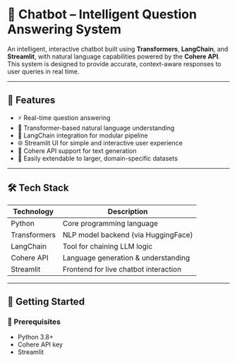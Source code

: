 # 💬 Chatbot – Intelligent Question Answering System

An intelligent, interactive chatbot built using **Transformers**, **LangChain**, and **Streamlit**, with natural language capabilities powered by the **Cohere API**. This system is designed to provide accurate, context-aware responses to user queries in real time.

---

## 🧠 Features

- ⚡️ Real-time question answering
- 🤖 Transformer-based natural language understanding
- 🔗 LangChain integration for modular pipeline
- 🌐 Streamlit UI for simple and interactive user experience
- 🧩 Cohere API support for text generation
- 🔧 Easily extendable to larger, domain-specific datasets

---

## 🛠️ Tech Stack

| Technology      | Description                               |
|------------------|-------------------------------------------|
| Python           | Core programming language                |
| Transformers     | NLP model backend (via HuggingFace)      |
| LangChain        | Tool for chaining LLM logic               |
| Cohere API       | Language generation & understanding       |
| Streamlit        | Frontend for live chatbot interaction     |

---

## 🚀 Getting Started

### 🔐 Prerequisites
- Python 3.8+
- Cohere API key
- Streamlit

